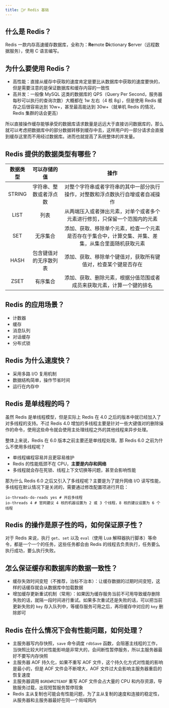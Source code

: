 ```yaml
---
title: 🙇‍♂️ Redis 基础
---
```

  
## 什么是 Redis？

Redis 一款内存高速缓存数据库，全称为：**Re**mote **Di**ctionary **S**erver（远程数据服务），使用 C 语言编写。

## 为什么要使用 Redis？

- 高性能：直接从缓存中获取的速度肯定是要比从数据库中获取的速度要快的，但是需要注意的是保证数据库和缓存内容的一致性
- 高并发：一般像 MySQL 这类的数据库的 QPS（Query Per Second，服务器每秒可以执行的查询次数）大概都在 1w 左右（4 核 8g），但是使用 Redis 缓存之后很容易达到 10w+，甚至最高能达到 30w+（就单机 Redis 的情况，Redis 集群的话会更高）

所以直接操作缓存能够承受的数据库请求数量是远远大于直接访问数据库的，那么就可以考虑把数据库中的部分数据转移到缓存中去，这样用户的一部分请求会直接到缓存这里而不用经过数据库。进而也就提高了系统整体的并发量。

## Redis 提供的数据类型有哪些？<Badge text="重点" type="error"/>

| 数据类型 | 可以存储的值 | 操作 |
| :---: | :---: | :---: |
| STRING | 字符串、整数或者浮点数 | 对整个字符串或者字符串的其中一部分执行操作，对整数和浮点数执行自增或者自减操作 |
| LIST | 列表 | 从两端压入或者弹出元素，对单个或者多个元素进行修剪，只保留一个范围内的元素 |
| SET | 无序集合 | 添加、获取、移除单个元素，检查一个元素是否存在于集合中，计算交集、并集、差集，从集合里面随机获取元素 |
| HASH | 包含键值对的无序散列表 | 添加、获取、移除单个键值对，获取所有键值对，检查某个键是否存在 |
| ZSET | 有序集合 | 添加、获取、删除元素，根据分值范围或者成员来获取元素，计算一个键的排名 |

## Redis 的应用场景？

- 计数器
- 缓存
- 消息队列
- 对话缓存
- 分布式锁

## Redis 为什么速度快？

- 采用多路 I/O 复用机制
- 数据结构简单，操作节省时间
- 运行在内存中

## Redis 是单线程的吗？

虽然 Redis 是单线程模型，但是实际上 Redis 在 4.0 之后的版本中就已经加入了对多线程的支持。不过 Redis 4.0 增加的多线程主要是针对一些大键值对的删除操作的命令，使用这些命令就会使用主处理线程之外的其他线程来异步处理。

整体上来说，Redis 在 6.0 版本之前主要还是单线程处理。那 Redis 6.0 之前为什么不使用多线程呢？

- 单线程编程容易并且更容易维护
- Redis 的性能瓶颈不在 CPU，**主要是内存和网络**
- 多线程就会存在死锁、线程上下文切换等问题，甚至会影响性能

那为什么 Redis 6.0 之后又引入了多线程呢？主要是为了提升网络 I/O 读写性能，多线程在默认情况下是关闭的，需要通过修改配置项进行开启：

```text
io-threads-do-reads yes # 开启多线程
io-threads 4 # 官网建议 4 核的机器设置为 2 或 3 个线程，8 核的建议设置为 6 个线程
```

## Redis 的操作是原子性的吗，如何保证原子性？

对于 Redis 来说，执行 `get`、`set` 以及 `eval`（使用 Lua 解释器执行脚本）等命令，都是一个一个的任务，这些任务都会由 Redis 的线程去负责执行，任务要么执行成功，要么执行失败。

## 怎么保证缓存和数据库的数据一致性？

- 缓存失效时间变短（不推荐，治标不治本）：让缓存数据的过期时间变短，这样的话缓存就会从数据库中加载数据
- 增加缓存更新重试机制（常用）：如果因为缓存服务当前不可用导致缓存删除失败的话，就隔一段时间进行重试。如果多次重试还是失败的话，可以把当前更新失败的 `key` 存入队列中，等缓存服务可用之后，再将缓存中对应的 `key` 删除即可

## Redis 在什么情况下会有性能问题，如何处理？

- 主服务器写内存快照，`save` 命令调度 `rdbSave` 函数，会阻塞主线程的工作，当快照比较大时对性能影响是非常大的，会间断性暂停服务，所以主服务器最好不要写内存快照
- 主服务器 AOF 持久化，如果不重写 AOF 文件，这个持久化方式对性能的影响是最小的，但是 AOF 文件会不断增大，AOF 文件过大会影响主服务器重启的恢复速度
- 主服务器调用 `BGREWRITEAOF` 重写 AOF 文件会占大量的 CPU 和内存资源，导致服务过载，出现短暂服务暂停现象
- Redis 主从复制也可能会有性能问题，为了主从复制的速度和连接的稳定性，从服务器和主服务器最好在同一个局域网内
